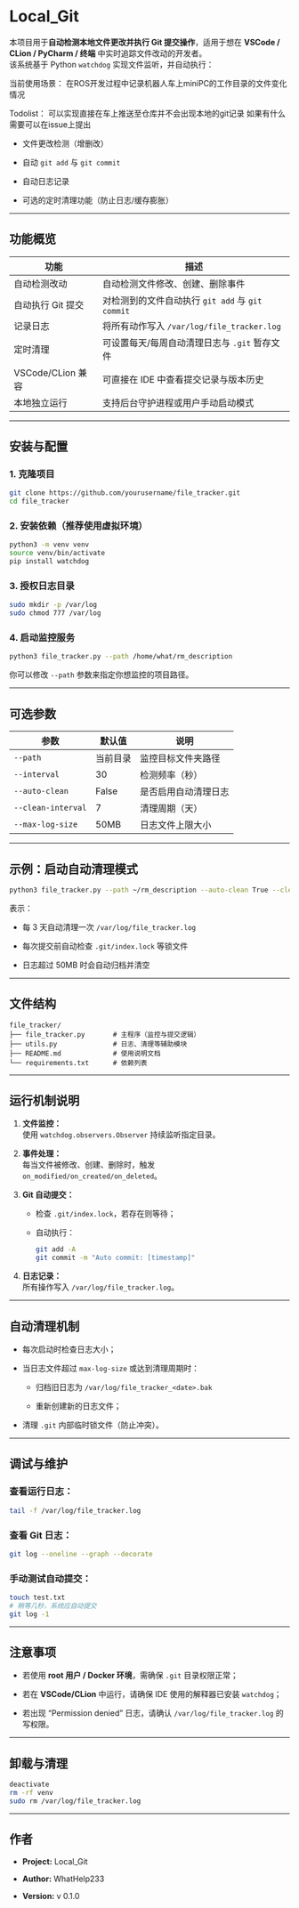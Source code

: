 

#  Local_Git

本项目用于**自动检测本地文件更改并执行 Git 提交操作**，适用于想在 **VSCode / CLion / PyCharm / 终端** 中实时追踪文件改动的开发者。  
该系统基于 Python `watchdog` 实现文件监听，并自动执行：

当前使用场景：
在ROS开发过程中记录机器人车上miniPC的工作目录的文件变化情况

Todolist：
可以实现直接在车上推送至仓库并不会出现本地的git记录
如果有什么需要可以在issue上提出


- 文件更改检测（增删改）
    
- 自动 `git add` 与 `git commit`
    
- 自动日志记录
    
- 可选的定时清理功能（防止日志/缓存膨胀）
    

---

##  功能概览

| 功能              | 描述                                   |
| --------------- | ------------------------------------ |
| 自动检测改动          | 自动检测文件修改、创建、删除事件                     |
| 自动执行 Git 提交     | 对检测到的文件自动执行 `git add` 与 `git commit` |
| 记录日志            | 将所有动作写入 `/var/log/file_tracker.log`  |
| 定时清理            | 可设置每天/每周自动清理日志与 `.git` 暂存文件          |
| VSCode/CLion 兼容 | 可直接在 IDE 中查看提交记录与版本历史                |
| 本地独立运行          | 支持后台守护进程或用户手动启动模式                    |

---

##  安装与配置

### 1. 克隆项目

```bash
git clone https://github.com/yourusername/file_tracker.git
cd file_tracker
```

### 2. 安装依赖（推荐使用虚拟环境）

```bash
python3 -m venv venv
source venv/bin/activate
pip install watchdog
```

### 3. 授权日志目录

```bash
sudo mkdir -p /var/log
sudo chmod 777 /var/log
```

### 4. 启动监控服务

```bash
python3 file_tracker.py --path /home/what/rm_description
```

你可以修改 `--path` 参数来指定你想监控的项目路径。

---

##  可选参数

|参数|默认值|说明|
|---|---|---|
|`--path`|当前目录|监控目标文件夹路径|
|`--interval`|30|检测频率（秒）|
|`--auto-clean`|False|是否启用自动清理日志|
|`--clean-interval`|7|清理周期（天）|
|`--max-log-size`|50MB|日志文件上限大小|

---

## 示例：启动自动清理模式

```bash
python3 file_tracker.py --path ~/rm_description --auto-clean True --clean-interval 3
```

表示：

- 每 3 天自动清理一次 `/var/log/file_tracker.log`
    
- 每次提交前自动检查 `.git/index.lock` 等锁文件
    
- 日志超过 50MB 时会自动归档并清空
    

---

## 文件结构

```
file_tracker/
├── file_tracker.py       # 主程序（监控与提交逻辑）
├── utils.py              # 日志、清理等辅助模块
├── README.md             # 使用说明文档
└── requirements.txt      # 依赖列表
```

---

## 运行机制说明

1. **文件监控：**  
    使用 `watchdog.observers.Observer` 持续监听指定目录。
    
2. **事件处理：**  
    每当文件被修改、创建、删除时，触发 `on_modified/on_created/on_deleted`。
    
3. **Git 自动提交：**
    
    - 检查 `.git/index.lock`，若存在则等待；
        
    - 自动执行：
        
        ```bash
        git add -A
        git commit -m "Auto commit: [timestamp]"
        ```
        
4. **日志记录：**  
    所有操作写入 `/var/log/file_tracker.log`。
    

---

## 自动清理机制

- 每次启动时检查日志大小；
    
- 当日志文件超过 `max-log-size` 或达到清理周期时：
    
    - 归档旧日志为 `/var/log/file_tracker_<date>.bak`
        
    - 重新创建新的日志文件；
        
- 清理 `.git` 内部临时锁文件（防止冲突）。
    

---

## 调试与维护

### 查看运行日志：

```bash
tail -f /var/log/file_tracker.log
```

### 查看 Git 日志：

```bash
git log --oneline --graph --decorate
```

### 手动测试自动提交：

```bash
touch test.txt
# 稍等几秒，系统应自动提交
git log -1
```

---

## 注意事项

- 若使用 **root 用户 / Docker 环境**，需确保 `.git` 目录权限正常；
    
- 若在 **VSCode/CLion** 中运行，请确保 IDE 使用的解释器已安装 `watchdog`；
    
- 若出现 “Permission denied” 日志，请确认 `/var/log/file_tracker.log` 的写权限。
    

---

##  卸载与清理

```bash
deactivate
rm -rf venv
sudo rm /var/log/file_tracker.log
```

---

## 作者

- **Project:** Local_Git
    
- **Author:** WhatHelp233
    
- **Version:** v 0.1.0
    

    
